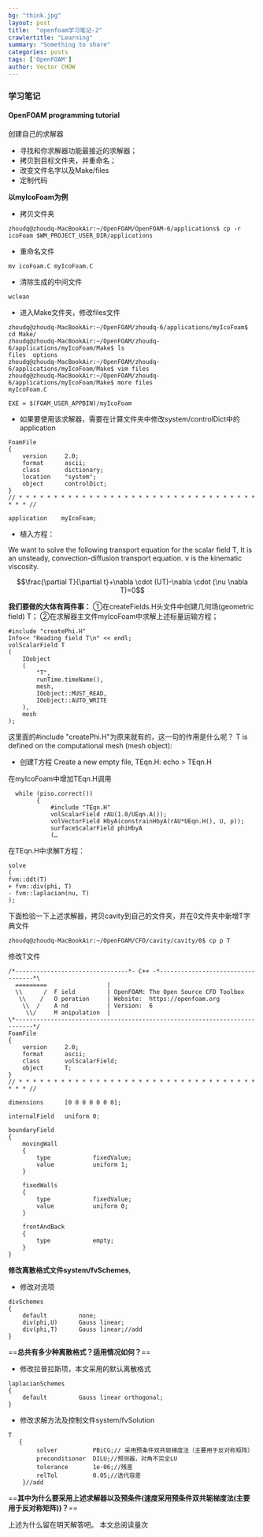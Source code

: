 ```yaml
---
bg: "think.jpg"
layout: post
title:  "openfoam学习笔记-2"
crawlertitle: "Learning"
summary: "Something to share"
categories: posts
tags: ['OpenFOAM']
author: Vector CHOW
---
```

<script type="text/x-mathjax-config">
    MathJax.Hub.Config({
      tex2jax: {
        skipTags: ['script', 'noscript', 'style', 'textarea', 'pre'],
        inlineMath: [['$','$']]
      }
    });
  </script>
  <script src="https://cdn.mathjax.org/mathjax/latest/MathJax.js?config=TeX-AMS-MML_HTMLorMML" type="text/javascript"></script>
  
### 学习笔记
#### OpenFOAM programming tutorial
创建自己的求解器

+ 寻找和你求解器功能最接近的求解器；
+ 拷贝到目标文件夹，并重命名；
+ 改变文件名字以及Make/files
+ 定制代码

**以myIcoFoam为例**

+ 拷贝文件夹
```
zhoudq@zhoudq-MacBookAir:~/OpenFOAM/OpenFOAM-6/applications$ cp -r icoFoam $WM_PROJECT_USER_DIR/applications
```
+ 重命名文件
```
mv icoFoam.C myIcoFoam.C
```
+ 清除生成的中间文件
```
wclean
```

+ 进入Make文件夹，修改files文件

```
zhoudq@zhoudq-MacBookAir:~/OpenFOAM/zhoudq-6/applications/myIcoFoam$ cd Make/
zhoudq@zhoudq-MacBookAir:~/OpenFOAM/zhoudq-6/applications/myIcoFoam/Make$ ls
files  options
zhoudq@zhoudq-MacBookAir:~/OpenFOAM/zhoudq-6/applications/myIcoFoam/Make$ vim files 
zhoudq@zhoudq-MacBookAir:~/OpenFOAM/zhoudq-6/applications/myIcoFoam/Make$ more files 
myIcoFoam.C

EXE = $(FOAM_USER_APPBIN)/myIcoFoam
```

+ 如果要使用该求解器，需要在计算文件夹中修改system/controlDict中的application

```
FoamFile
{
    version     2.0;
    format      ascii;
    class       dictionary;
    location    "system";
    object      controlDict;
}
// * * * * * * * * * * * * * * * * * * * * * * * * * * * * * * * * * * * * * //

application    myIcoFoam;
```

+ 植入方程：

We want to solve the following transport equation for the scalar field T, It is an unsteady, convection-diffusion transport equation. ν is the kinematic viscosity.

$$\frac{\partial T}{\partial t}+\nabla \cdot (UT)-\nabla \cdot (\nu \nabla T)=0$$ 

**我们要做的大体有两件事：**
①在createFields.H头文件中创建几何场(geometric field) T；
②在求解器主文件myIcoFoam中求解上述标量运输方程；

```
#include "createPhi.H"
Info<< "Reading field T\n" << endl;
volScalarField T
(
    IOobject
    (
        "T",
        runTime.timeName(),
        mesh,
        IOobject::MUST_READ,
        IOobject::AUTO_WRITE
    ),
    mesh
);
```
这里面的#include "createPhi.H"为原来就有的，这一句的作用是什么呢？
T is defined on the computational mesh (mesh object):

+ 创建T方程
Create a new empty file, TEqn.H:  echo > TEqn.H 

在myIcoFoam中增加TEqn.H调用

```
  while (piso.correct())
        {
            #include "TEqn.H"
            volScalarField rAU(1.0/UEqn.A());
            volVectorField HbyA(constrainHbyA(rAU*UEqn.H(), U, p));
            surfaceScalarField phiHbyA
            (…
```

在TEqn.H中求解T方程：

```
solve
(
fvm::ddt(T)
+ fvm::div(phi, T)
- fvm::laplacian(nu, T)
);
```

下面检验一下上述求解器，拷贝cavity到自己的文件夹，并在0文件夹中新增T字典文件
```
zhoudq@zhoudq-MacBookAir:~/OpenFOAM/CFD/cavity/cavity/0$ cp p T
```
修改T文件
```
/*--------------------------------*- C++ -*----------------------------------*\
  =========                 |
  \\      /  F ield         | OpenFOAM: The Open Source CFD Toolbox
   \\    /   O peration     | Website:  https://openfoam.org
    \\  /    A nd           | Version:  6
     \\/     M anipulation  |
\*---------------------------------------------------------------------------*/
FoamFile
{
    version     2.0;
    format      ascii;
    class       volScalarField;
    object      T;
}
// * * * * * * * * * * * * * * * * * * * * * * * * * * * * * * * * * * * * * //

dimensions      [0 0 0 0 0 0 0];

internalField   uniform 0;

boundaryField
{
    movingWall
    {
        type            fixedValue;
        value           uniform 1;
    }

    fixedWalls
    {
        type            fixedValue;
        value           uniform 0;
    }

    frontAndBack
    {
        type            empty;
    }
}
```

**修改离散格式文件system/fvSchemes**,
+ 修改对流项
```
divSchemes
{
    default         none;
    div(phi,U)      Gauss linear;
    div(phi,T)      Gauss linear;//add
}
```
==**总共有多少种离散格式？适用情况如何？**==

+ 修改拉普拉斯项，本文采用的默认离散格式
```
laplacianSchemes
{
    default         Gauss linear orthogonal;
}
```

+ 修改求解方法及控制文件system/fvSolution
```
T
   {
        solver          PBiCG;// 采用预条件双共轭梯度法（主要用于反对称矩阵）
        preconditioner  DILU;//预测器，对角不完全LU
        tolerance       1e-06;//残差
        relTol          0.05;//迭代容差
    }//add
```

==**其中为什么要采用上述求解器以及预条件(速度采用预条件双共轭梯度法(主要用于反对称矩阵))？**==

上述为什么留在明天解答吧。
 <span id="busuanzi_container_page_pv">
  本文总阅读量<span id="busuanzi_value_page_pv"></span>次
</span>

